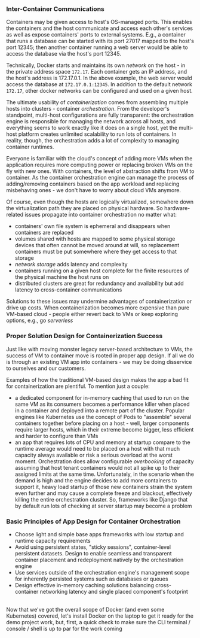 ### Inter-Container Communications

Containers may be given access to host's OS-managed ports. This enables the containers and the host communicate and access each other's services as well as expose containers' ports to external systems. E.g., a container that runs a database can be started with its port 27017 mapped to the host's port 12345; then another container running a web server would be able to access the database via the host's port 12345. 

Technically, Docker starts and maintains its own *network* on the host - in the private address space `172.17`. Each container gets an IP address, and the host's address is 172.17.0.1. In the above example, the web server would access the database at `172.17.0.1:12345`. In addition to the default network `172.17`, other docker networks can be configured and used on a given host.

The ultimate usability of *containerization* comes from assembling multiple hosts into clusters - container *orchestration*. From the developer's standpoint, multi-host configurations are fully transparent: the orchestration engine is responsible for managing the network across all hosts, and everything seems to work exactly like it does on a single host, yet the multi-host platform creates unlimited scalability to run lots of containers. In reality, though, the orchestration adds a lot of complexity to managing container runtimes. 

Everyone is familiar with the cloud's concept of adding more VMs when the application requires more computing power or replacing broken VMs on the fly with new ones. With containers, the level of abstraction shifts from VM to container. As the container orchestration engine can manage the process of adding/removing containers based on the app workload and replacing misbehaving ones - we don't have to worry about cloud VMs anymore.  

Of course, even though the hosts are logically virtualized, somewhere down the virtualization path they are placed on physical hardware. So hardware-related issues propagate into container orchestration no matter what:

- containers' own file system is ephemeral and disappears when containers are replaced 
- volumes shared with hosts are mapped to some physical storage devices that often cannot be moved around at will, so replacement containers must be put somewhere where they get access to that storage
- *network storage* adds latency and complexity 
- containers running on a given host complete for the finite resources of the physical machine the host runs on 
- distributed clusters are great for redundancy and availability but add latency to cross-container communications

Solutions to these issues may undermine advantages of containerization or drive up costs. When containerization becomes more expensive than pure VM-based cloud - people either revert back to VMs or keep exploring options, e.g., go *serverless* 

### Proper Solution Design for Containerization Success

Just like with moving monster legacy server-based architecture to VMs, the success of VM to container move is rooted in proper app design. If all we do is through an existing VM app into containers - we may be doing disservice to ourselves and our customers.

Examples of how the traditional VM-based design makes the app a bad fit for containerization are plentiful. To mention just a couple:

- a dedicated component for in-memory caching that used to run on the same VM as its consumers becomes a performance killer when placed in a container and deployed into a remote part of the cluster. Popular engines like Kubernetes use the concept of Pods to "assemble" several containers together before placing on a host - well, larger components require larger hosts, which in their extreme become bigger, less efficient and harder to configure than VMs 
- an app that requires lots of CPU and memory at startup compare to the runtime average would need to be placed on a host with that much capacity always available or risk a serious overload at the worst moment. Orchestration does allow configurable *overbooking* of capacity assuming that host tenant containers would not all spike up to their assigned limits at the same time. Unfortunately, in the scenario when the demand is high and the engine decides to add more containers to support it, heavy load startup of those new containers strain the system even further and may cause a complete freeze and blackout, effectively killing the entire orchestration cluster. So, frameworks like Django that by default run lots of checking at server startup may become a problem 

### Basic Principles of App Design for Container Orchestration 

- Choose light and simple base apps frameworks with low startup and runtime capacity requirements 
- Avoid using persistent states, "sticky sessions", container-level persistent datasets. Design to enable seamless and transparent container placement and redeployment natively by the orchestration engine 
- Use services outside of the orchestration engine's management scope for inherently persisted systems such as databases or queues 
- Design effective in-memory caching solutions balancing cross-container networking latency and single placed component's footprint

<br>
Now that we've got the overall scope of Docker (and even some Kubernetes) covered, let's install Docker on the laptop to get it ready for the demo project work, but, first, a quick check to make sure the CLI terminal / console / shell is up to par for the work coming
